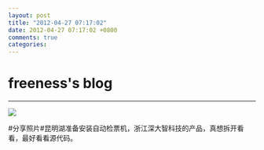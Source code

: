 ```yaml
---
layout: post
title: "2012-04-27 07:17:02"
date: 2012-04-27 07:17:02 +0800
comments: true
categories: 
---
```


# freeness's blog

----------

![](http://okqmqrbgo.bkt.clouddn.com/201204270717021.jpg)

>
\#分享照片\#昆明湖准备安装自动检票机，浙江深大智科技的产品，真想拆开看看，最好看看源代码。